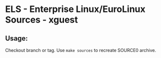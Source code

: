 # ELS - Enterprise Linux/EuroLinux Sources - xguest
 
## Usage:
  Checkout branch or tag. Use `make sources` to recreate  SOURCE0 archive.
